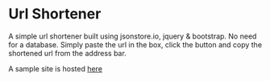 # Url Shortener
A simple url shortener built using jsonstore.io, jquery & bootstrap. No need for a database.
Simply paste the url in the box, click the button and copy the shortened url from the address bar.

A sample site is hosted [here](https://saswatamcode.github.io/urlshortener/)